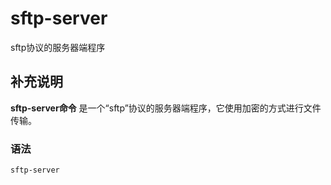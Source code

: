 sftp-server
===

sftp协议的服务器端程序

## 补充说明

**sftp-server命令** 是一个“sftp”协议的服务器端程序，它使用加密的方式进行文件传输。

### 语法  

```
sftp-server
```


<!-- Linux命令行搜索引擎：https://jaywcjlove.github.io/linux-command/ -->